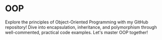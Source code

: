 # OOP
Explore the principles of Object-Oriented Programming with my GitHub repository! Dive into encapsulation, inheritance, and polymorphism through well-commented, practical code examples. Let's master OOP together!

